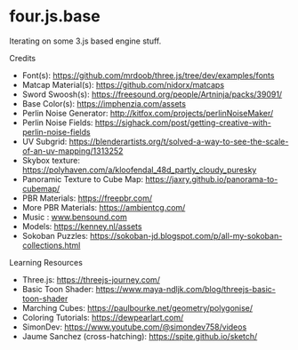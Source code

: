 # four.js.base

Iterating on some 3.js based engine stuff.

Credits

- Font(s): https://github.com/mrdoob/three.js/tree/dev/examples/fonts
- Matcap Material(s): https://github.com/nidorx/matcaps
- Sword Swoosh(s): https://freesound.org/people/Artninja/packs/39091/
- Base Color(s): https://imphenzia.com/assets
- Perlin Noise Generator: http://kitfox.com/projects/perlinNoiseMaker/
- Perlin Noise Fields: https://sighack.com/post/getting-creative-with-perlin-noise-fields
- UV Subgrid: https://blenderartists.org/t/solved-a-way-to-see-the-scale-of-an-uv-mapping/1313252
- Skybox texture: https://polyhaven.com/a/kloofendal_48d_partly_cloudy_puresky
- Panoramic Texture to Cube Map: https://jaxry.github.io/panorama-to-cubemap/
- PBR Materials: https://freepbr.com/
- More PBR Materials: https://ambientcg.com/
- Music : www.bensound.com
- Models: https://kenney.nl/assets
- Sokoban Puzzles: https://sokoban-jd.blogspot.com/p/all-my-sokoban-collections.html

Learning Resources

- Three.js: https://threejs-journey.com/
- Basic Toon Shader: https://www.maya-ndljk.com/blog/threejs-basic-toon-shader
- Marching Cubes: https://paulbourke.net/geometry/polygonise/
- Coloring Tutorials: https://dewpearlart.com/
- SimonDev: https://www.youtube.com/@simondev758/videos
- Jaume Sanchez (cross-hatching): https://spite.github.io/sketch/
